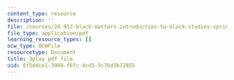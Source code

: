```yaml
---
content_type: resource
description: ''
file: /courses/24-912-black-matters-introduction-to-black-studies-spring-2017/6f5ddce13909f6fc4cd35c76d3b72855_UmbsTnQ39a4.pdf
file_type: application/pdf
learning_resource_types: []
ocw_type: OCWFile
resourcetype: Document
title: 3play pdf file
uid: 6f5ddce1-3909-f6fc-4cd3-5c76d3b72855
---
```

